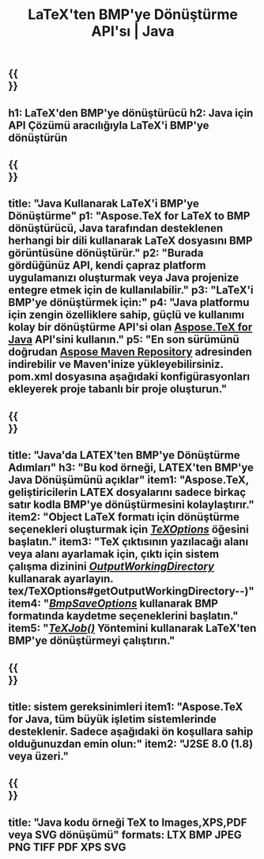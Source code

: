 ﻿---
translation: true
template: /_templates/_conversion-child-java.md
title: LaTeX'ten BMP'ye Dönüştürme API'sı | Java
description: LaTeX'ten BMP'ye dönüştürme işlevi. Bu şirket içi Java kitaplığını projenize entegre edin veya LaTeX'i BMP'ye dönüştürmek için platformlar arası uygulamaları kullanın.
keywords: lateksten bmp api java'ya, latex2bmp entegrasyonu
url: /java/conversion/latex-to-bmp/
family: tex
platformtag: java
feature: conversion
informat: LATEX
outformat: BMP
otherformats: XPS JPEG PDF TIFF
---

{{<section banner>}}
---
h1: LaTeX'den BMP'ye dönüştürücü
h2: Java için API Çözümü aracılığıyla LaTeX'i BMP'ye dönüştürün
---

{{<section overview>}}
---
title: "Java Kullanarak LaTeX'i BMP'ye Dönüştürme"
p1: "Aspose.TeX for LaTeX to BMP dönüştürücü, Java tarafından desteklenen herhangi bir dili kullanarak LaTeX dosyasını BMP görüntüsüne dönüştürür."
p2: "Burada gördüğünüz API, kendi çapraz platform uygulamanızı oluşturmak veya Java projenize entegre etmek için de kullanılabilir."
p3: "LaTeX'i BMP'ye dönüştürmek için:"
p4: "Java platformu için zengin özelliklere sahip, güçlü ve kullanımı kolay bir dönüştürme API'si olan [Aspose.TeX for Java](https://products.aspose.com/tex/java) API'sini kullanın."
p5: "En son sürümünü doğrudan [Aspose Maven Repository](https://repository.aspose.com/tex/) adresinden indirebilir ve Maven'inize yükleyebilirsiniz. pom.xml dosyasına aşağıdaki konfigürasyonları ekleyerek proje tabanlı bir proje oluşturun."
---

{{<section feature1>}}
---
title: "Java'da LATEX'ten BMP'ye Dönüştürme Adımları"
h3: "Bu kod örneği, LATEX'ten BMP'ye Java Dönüşümünü açıklar"
item1: "Aspose.TeX, geliştiricilerin LATEX dosyalarını sadece birkaç satır kodla BMP'ye dönüştürmesini kolaylaştırır."
item2: "Object LaTeX formatı için dönüştürme seçenekleri oluşturmak için [*TeXOptions*](https://reference.aspose.com/tex/java/com.aspose.tex/TeXOptions) öğesini başlatın."
item3: "TeX çıktısının yazılacağı alanı veya alanı ayarlamak için, çıktı için sistem çalışma dizinini [*OutputWorkingDirectory*](https://reference.aspose.com/tex/java/com.aspose) kullanarak ayarlayın. tex/TeXOptions#getOutputWorkingDirectory--)"
item4: "[*BmpSaveOptions*](https://reference.aspose.com/tex/java/com.aspose.tex.rendering/BmpSaveOptions) kullanarak BMP formatında kaydetme seçeneklerini başlatın."
item5: "[*TeXJob()*](https://reference.aspose.com/tex/java/com.aspose.tex/TeXJob) Yöntemini kullanarak LaTeX'ten BMP'ye dönüştürmeyi çalıştırın."
---

{{<section feature2>}}
---
title: sistem gereksinimleri
item1: "Aspose.TeX for Java, tüm büyük işletim sistemlerinde desteklenir. Sadece aşağıdaki ön koşullara sahip olduğunuzdan emin olun:"
item2: "J2SE 8.0 (1.8) veya üzeri."
---

{{<section widget>}}
---
title: "Java kodu örneği TeX to Images,XPS,PDF veya SVG dönüşümü"
formats: LTX BMP JPEG PNG TIFF PDF XPS SVG
---